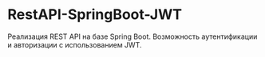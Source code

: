 # RestAPI-SpringBoot-JWT
Реализация REST API на базе Spring Boot. Возможность аутентификации и авторизации с использованием JWT.
